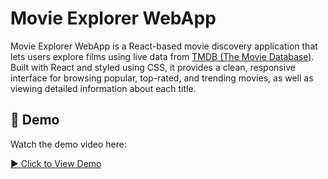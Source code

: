 # Movie Explorer WebApp

Movie Explorer WebApp is a React-based movie discovery application that lets users explore films using live data from [TMDB (The Movie Database)](https://www.themoviedb.org/). Built with React and styled using CSS, it provides a clean, responsive interface for browsing popular, top-rated, and trending movies, as well as viewing detailed information about each title.

## 🎥 Demo

Watch the demo video here:

[▶️ Click to View Demo](https://github.com/user-attachments/assets/7ef7f42b-b735-47f4-9b68-d54d83b93091)
